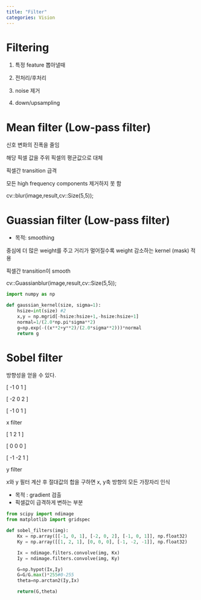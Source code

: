 ```yaml
---
title: "Filter"
categories: Vision
---
```


# Filtering
1. 특정 feature 뽑아낼때

2. 전처리/후처리

3. noise 제거

4. down/upsampling

# Mean filter (Low-pass filter)
신호 변화의 진폭을 줄임

해당 픽셀 값을 주위 픽셀의 평균값으로 대체

픽셀간 transition 급격

모든 high frequency components 제거하지 못 함


cv::blur(image,result,cv::Size(5,5));

# Guassian filter (Low-pass filter)

- 목적: smoothing

중심에 더 많은 weight를 주고 거리가 멀어질수록 weight 감소하는 kernel (mask) 적용

픽셀간 transition이 smooth

cv::Guassianblur(image,result,cv::Size(5,5));

```python
import numpy as np

def gaussian_kernel(size, sigma=1):
    hsize=int(size) #2
    x,y = np.mgrid[-hsize:hsize+1,-hsize:hsize+1]
    normal=1/(2.0*np.pi*sigma**2)
    g=np.exp(-((x**2+y**2)/(2.0*sigma**2)))*normal
    return g
```

# Sobel filter
방향성을 얻을 수 있다.

[ -1  0  1 ]
   
[ -2  0  2 ]

[ -1  0  1 ]

x filter

[  1  2  1 ]
   
[  0  0  0 ]

[ -1 -2  1 ]

y filter

  
x와 y 필터 계산 후 절대값의 합을 구하면 x, y축 방향의 모든 가장자리 인식
- 목적 : gradient 검출
- 픽셀값이 급격하게 변하는 부분 

```python
from scipy import ndimage
from matplotlib import gridspec

def sobel_filters(img):
    Kx = np.array([[-1, 0, 1], [-2, 0, 2], [-1, 0, 1]], np.float32)
    Ky = np.array([[1, 2, 1], [0, 0, 0], [-1, -2, -1]], np.float32)

    Ix = ndimage.filters.convolve(img, Kx)
    Iy = ndimage.filters.convolve(img, Ky)

    G=np.hypot(Ix,Iy)
    G=G/G.max()*255#0-255
    theta=np.arctan2(Iy,Ix)

    return(G,theta)
    
```

